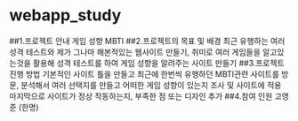 # webapp_study

##1.프로젝트 안내
  게임 성향 MBTI
##2.프로젝트의 목표 및 배경
  최근 유행하는 여러 성격 테스트와
  제가 그나마 해본적있는 웹사이트 만들기, 취미로 여러 게임들을 알고있는것을 활용해
  성격 테스트를 하여 게임 성향을 알려주는 사이트 만들기
##3.프로젝트 진행 방법
  기본적인 사이트 틀을 만들고 
  최근에 한번씩 유행하던 MBTI관련 사이트를 방문, 분석해서 여러 선택지를 만들고
  어떠한 게임 성향이 있는지 조사 및 사이트에 적용
  마지막으로 사이트가 정상 작동하는지, 부족한 점 또는 디자인 추가
##4.참여 인원
  고영준 (한명)
  
